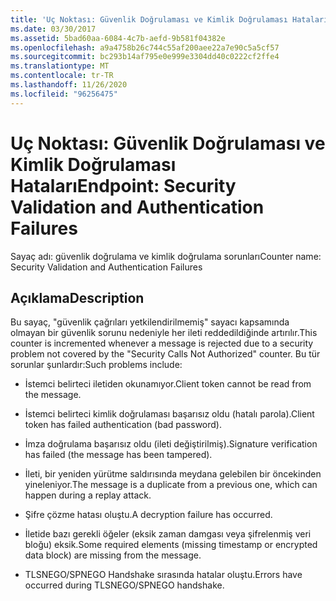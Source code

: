 ```yaml
---
title: 'Uç Noktası: Güvenlik Doğrulaması ve Kimlik Doğrulaması Hataları'
ms.date: 03/30/2017
ms.assetid: 5bad60aa-6084-4c7b-aefd-9b581f04382e
ms.openlocfilehash: a9a4758b26c744c55af200aee22a7e90c5a5cf57
ms.sourcegitcommit: bc293b14af795e0e999e3304dd40c0222cf2ffe4
ms.translationtype: MT
ms.contentlocale: tr-TR
ms.lasthandoff: 11/26/2020
ms.locfileid: "96256475"
---
```

# <a name="endpoint-security-validation-and-authentication-failures"></a><span data-ttu-id="76485-102">Uç Noktası: Güvenlik Doğrulaması ve Kimlik Doğrulaması Hataları</span><span class="sxs-lookup"><span data-stu-id="76485-102">Endpoint: Security Validation and Authentication Failures</span></span>

<span data-ttu-id="76485-103">Sayaç adı: güvenlik doğrulama ve kimlik doğrulama sorunları</span><span class="sxs-lookup"><span data-stu-id="76485-103">Counter name: Security Validation and Authentication Failures</span></span>  
  
## <a name="description"></a><span data-ttu-id="76485-104">Açıklama</span><span class="sxs-lookup"><span data-stu-id="76485-104">Description</span></span>  

 <span data-ttu-id="76485-105">Bu sayaç, "güvenlik çağrıları yetkilendirilmemiş" sayacı kapsamında olmayan bir güvenlik sorunu nedeniyle her ileti reddedildiğinde artırılır.</span><span class="sxs-lookup"><span data-stu-id="76485-105">This counter is incremented whenever a message is rejected due to a security problem not covered by the "Security Calls Not Authorized" counter.</span></span> <span data-ttu-id="76485-106">Bu tür sorunlar şunlardır:</span><span class="sxs-lookup"><span data-stu-id="76485-106">Such problems include:</span></span>  
  
- <span data-ttu-id="76485-107">İstemci belirteci iletiden okunamıyor.</span><span class="sxs-lookup"><span data-stu-id="76485-107">Client token cannot be read from the message.</span></span>  
  
- <span data-ttu-id="76485-108">İstemci belirteci kimlik doğrulaması başarısız oldu (hatalı parola).</span><span class="sxs-lookup"><span data-stu-id="76485-108">Client token has failed authentication (bad password).</span></span>  
  
- <span data-ttu-id="76485-109">İmza doğrulama başarısız oldu (ileti değiştirilmiş).</span><span class="sxs-lookup"><span data-stu-id="76485-109">Signature verification has failed (the message has been tampered).</span></span>  
  
- <span data-ttu-id="76485-110">İleti, bir yeniden yürütme saldırısında meydana gelebilen bir öncekinden yineleniyor.</span><span class="sxs-lookup"><span data-stu-id="76485-110">The message is a duplicate from a previous one, which can happen during a replay attack.</span></span>  
  
- <span data-ttu-id="76485-111">Şifre çözme hatası oluştu.</span><span class="sxs-lookup"><span data-stu-id="76485-111">A decryption failure has occurred.</span></span>  
  
- <span data-ttu-id="76485-112">İletide bazı gerekli öğeler (eksik zaman damgası veya şifrelenmiş veri bloğu) eksik.</span><span class="sxs-lookup"><span data-stu-id="76485-112">Some required elements (missing timestamp or encrypted data block) are missing from the message.</span></span>  
  
- <span data-ttu-id="76485-113">TLSNEGO/SPNEGO Handshake sırasında hatalar oluştu.</span><span class="sxs-lookup"><span data-stu-id="76485-113">Errors have occurred during TLSNEGO/SPNEGO handshake.</span></span>
